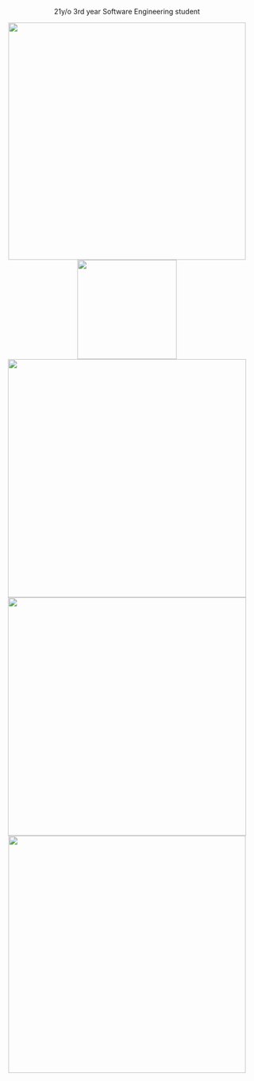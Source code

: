 <div align="center">
  <p>21y/o 3rd year Software Engineering student</p>
  <!-- GitHub Top Language Card -->
  <img align="top" width="478" src="https://github-readme-stats.vercel.app/api/top-langs/?username=aminokun&langs_count=6&layout=compact&theme=dark&hide_border=true&hide=HTML&custom_title=Top%20Languages"/>
  <!-- GitHub Stats Card -->  
  <img align="top" height="200" src="https://github-readme-stats.vercel.app/api?username=aminokun&show_icons=true&theme=dark&hide_border=true&include_all_commits=true&rank_icon=github&custom_title=My%20GitHub%20Stats"/>
  <!-- Waka Time Card -->
  <img align="top" width="480" src="https://github-readme-stats.vercel.app/api/wakatime?username=minosh&layout=compact&theme=dark&hide_border=true&hide=HTML&custom_title=Time%20Spent%20Coding"/>
  <!-- Streak card -->
  <img align="top" width="480" src="https://streak-stats.demolab.com?user=aminokun&theme=dark&hide_border=true&border_radius=5&card_width=480" />
  <!-- LeetCode Card -->
  <img align="top" width="478" src="https://leetcard.jacoblin.cool/aminokun?theme=dark&font=Baloo%202&ext=heatmap"/>
</div>
<!--   <img align="top" width="478" src="https://leetcode.card.workers.dev/aminokun?theme=dark&font=baloo&extension=activity"/> -->
